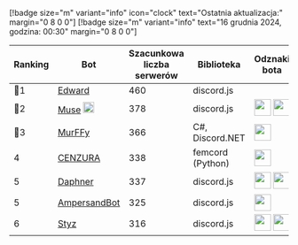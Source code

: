 [!badge size="m" variant="info" icon="clock" text="Ostatnia aktualizacja:" margin="0 8 0 0"] [!badge size="m" variant="info" text="16 grudnia 2024, godzina: 00:30" margin="0 8 0 0"]

| Ranking | Bot                                                                                           | Szacunkowa liczba serwerów | Biblioteka | Odznaki bota |
| ---- | --------------------------------------------------------------------------------------------- | ------------------------ | ------------------------ | ------------------------ |
|    🥇1| [Edward](https://discord.com/oauth2/authorize?client_id=613694998524985354&scope=bot+applications.commands&permissions=2146823543)        |               460 | discord.js | |
|    🥈2| [Muse](https://discord.com/oauth2/authorize?client_id=1243281628680159242&permissions=8&scope=bot) <img src="/static/badges/bots/advice.svg" height="20" width="20">        |               378 | discord.js | <img src="/static/badges/odznaki/supportscommands.svg" height="30" width="30"> <img src="/static/badges/odznaki/premiumbot.svg" height="30" width="30"> |
|    🥉3| [MurFFy](https://discord.com/oauth2/authorize?client_id=732304987673067631&permissions=-1&scope=bot)        |               366 | C#, Discord.NET | <img src="/static/badges/odznaki/supportscommands.svg" height="30" width="30"> |
|    4| [CENZURA](https://discord.com/oauth2/authorize?client_id=705552952600952960&permissions=268561494&scope=bot)        |               338 | femcord (Python) | <img src="/static/badges/odznaki/supportscommands.svg" height="30" width="30"> |
|    5| [Daphner](https://discord.com/oauth2/authorize?client_id=1075499829595209789&permissions=8&scope=bot%20applications.commands)        |               337 | discord.js | <img src="/static/badges/odznaki/supportscommands.svg" height="30" width="30"> <img src="/static/badges/odznaki/automod.svg" height="30" width="30"> |
|    5| [AmpersandBot](https://discord.com/oauth2/authorize?client_id=645314415578841101&scope=bot&permissions=1174598)        |               325 | discord.js | <img src="/static/badges/odznaki/supportscommands.svg" height="30" width="30"> |
|    6| [Styz](https://discord.com/oauth2/authorize?client_id=1176269444117434410&permissions=8&scope=bot%20applications.commands)        |               316 | discord.js | <img src="/static/badges/odznaki/supportscommands.svg" height="30" width="30"> <img src="/static/badges/odznaki/automod.svg" height="30" width="30"> |
